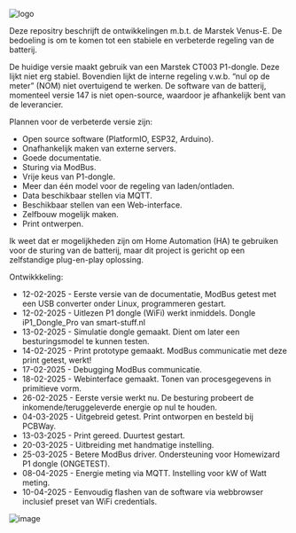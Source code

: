 
![logo](https://github.com/user-attachments/assets/343db925-dc42-4a91-88b5-51ac631e3bb0)

Deze repositry beschrijft de ontwikkelingen m.b.t. de Marstek Venus-E.  De bedoeling is om te komen tot een stabiele en verbeterde regeling van de batterij.

De huidige versie maakt gebruik van een Marstek CT003 P1-dongle.  Deze lijkt niet erg stabiel.  Bovendien lijkt de interne regeling v.w.b. “nul op de meter” (NOM) niet overtuigend te werken.  De software van de batterij, momenteel versie 147 is niet open-source, waardoor je afhankelijk bent van de leverancier.

Plannen voor de verbeterde versie zijn:
* Open source software (PlatformIO, ESP32, Arduino).
* Onafhankelijk maken van externe servers.
* Goede documentatie.
* Sturing via ModBus.
* Vrije keus van P1-dongle.
* Meer dan één model voor de regeling van laden/ontladen.
* Data beschikbaar stellen via MQTT.
* Beschikbaar stellen van een Web-interface.
* Zelfbouw mogelijk maken.
* Print ontwerpen.

Ik weet dat er mogelijkheden zijn om Home Automation (HA) te gebruiken voor de sturing van de batterij, maar dit project is gericht op een zelfstandige plug-en-play oplossing.

Ontwikkkeling:
* 12-02-2025 - Eerste versie van de documentatie, ModBus getest met een USB converter onder Linux, programmeren gestart.
* 12-02-2025 - Uitlezen P1 dongle (WiFi) werkt inmiddels.  Dongle iP1_Dongle_Pro van smart-stuff.nl
* 13-02-2025 - Simulatie dongle gemaakt.  Dient om later een besturingsmodel te kunnen testen.
* 14-02-2025 - Print prototype gemaakt.  ModBus communicatie met deze print getest, werkt!
* 17-02-2025 - Debugging ModBus communicatie.
* 18-02-2025 - Webinterface gemaakt. Tonen van procesgegevens in primitieve vorm.
* 26-02-2025 - Eerste versie werkt nu.  De besturing probeert de inkomende/teruggeleverde energie op nul te houden.
* 04-03-2025 - Uitgebreid getest.  Print ontworpen en besteld bij PCBWay.
* 13-03-2025 - Print gereed. Duurtest gestart.
* 20-03-2025 - Uitbreiding met handmatige instelling.
* 25-03-2025 - Betere ModBus driver. Ondersteuning voor Homewizard P1 dongle (ONGETEST).
* 08-04-2025 - Energie meting via MQTT.  Instelling voor kW of Watt meting.
* 10-04-2025 - Eenvoudig flashen van de software via webbrowser inclusief preset van WiFi credentials.

![image](https://github.com/user-attachments/assets/3c637cd9-2cd4-4d71-962b-d980cc887dc8)


 

